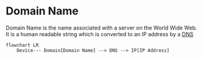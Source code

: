 # Domain Name
Domain Name is the name associated with a server on the World Wide Web. It is a human readable string which is converted to an IP address by a [DNS](./CS50x_DNS.md)


```mermaid
flowchart LR
    Device--- Domain[Domain Name] --> DNS --> IP[IP Address]
```
